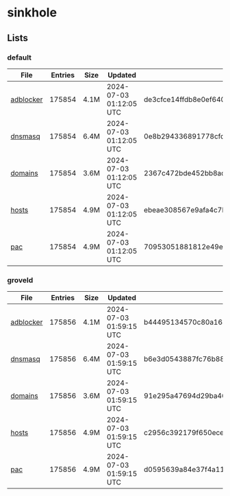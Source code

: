 # sinkhole

## Lists

### default

|File|Entries|Size|Updated|Hash|
|-|-|-|-|-|
|[adblocker](https://raw.githubusercontent.com/groveld/sinkhole/lists/default/adblocker.txt)|175854|4.1M|2024-07-03 01:12:05 UTC|de3cfce14ffdb8e0ef640ef59659bd980cad8d0da28f428c885522237b07f652|
|[dnsmasq](https://raw.githubusercontent.com/groveld/sinkhole/lists/default/dnsmasq.txt)|175854|6.4M|2024-07-03 01:12:05 UTC|0e8b294336891778cfd84c8e4b0adf330597cbaeedc00df686ec74184e8aad7f|
|[domains](https://raw.githubusercontent.com/groveld/sinkhole/lists/default/domains.txt)|175854|3.6M|2024-07-03 01:12:05 UTC|2367c472bde452bb8ad57c0f9c375f5c8e56a0e77354e5eaef6668a9bb0a2df7|
|[hosts](https://raw.githubusercontent.com/groveld/sinkhole/lists/default/hosts.txt)|175854|4.9M|2024-07-03 01:12:05 UTC|ebeae308567e9afa4c7b803ae84ff776d9cd534efbb126cb86737ac87718fa7b|
|[pac](https://raw.githubusercontent.com/groveld/sinkhole/lists/default/pac.txt)|175854|4.9M|2024-07-03 01:12:05 UTC|70953051881812e49e32e89a317bf743a05e435b70ec7393bc2af149c91c424d|

### groveld

|File|Entries|Size|Updated|Hash|
|-|-|-|-|-|
|[adblocker](https://raw.githubusercontent.com/groveld/sinkhole/lists/groveld/adblocker.txt)|175856|4.1M|2024-07-03 01:59:15 UTC|b44495134570c80a16a0c70f102003425f6542ecceb560b92d28b5d7ff527ea2|
|[dnsmasq](https://raw.githubusercontent.com/groveld/sinkhole/lists/groveld/dnsmasq.txt)|175856|6.4M|2024-07-03 01:59:15 UTC|b6e3d0543887fc76b8871c0fe962459eee5c2b52d08db9e3b0a68e5fc865099c|
|[domains](https://raw.githubusercontent.com/groveld/sinkhole/lists/groveld/domains.txt)|175856|3.6M|2024-07-03 01:59:15 UTC|91e295a47694d29ba468c5fa00c88da1fb08aa5aa7aea5bb75e02cc8fd8b2eb8|
|[hosts](https://raw.githubusercontent.com/groveld/sinkhole/lists/groveld/hosts.txt)|175856|4.9M|2024-07-03 01:59:15 UTC|c2956c392179f650ece658d47ea5240001095316111640f349d8d13b628855e7|
|[pac](https://raw.githubusercontent.com/groveld/sinkhole/lists/groveld/pac.txt)|175856|4.9M|2024-07-03 01:59:15 UTC|d0595639a84e37f4a114e1e621c4d310534ab538908b48cb3a81e707eac3c49f|
